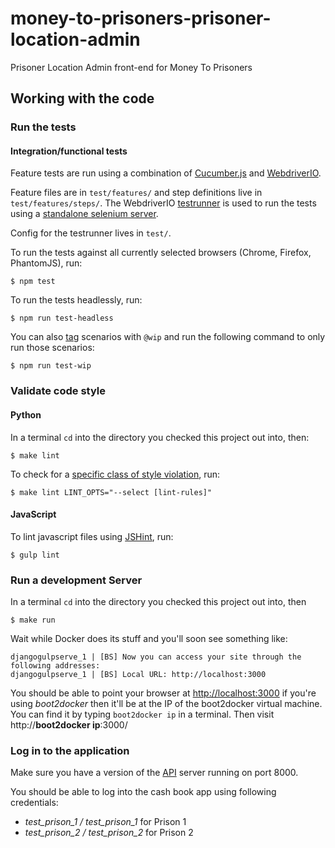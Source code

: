 # money-to-prisoners-prisoner-location-admin
Prisoner Location Admin front-end for Money To Prisoners

## Working with the code

### Run the tests

#### Integration/functional tests

Feature tests are run using a combination of [Cucumber.js](https://github.com/cucumber/cucumber-js)
and [WebdriverIO](http://webdriver.io/api.html).

Feature files are in `test/features/` and step definitions live in `test/features/steps/`.
The WebdriverIO [testrunner](http://webdriver.io/guide/testrunner/gettingstarted.html)
is used to run the tests using a [standalone selenium server](https://www.npmjs.com/package/selenium-standalone).

Config for the testrunner lives in `test/`.

To run the tests against all currently selected browsers (Chrome, Firefox, PhantomJS), run:
```
$ npm test
```

To run the tests headlessly, run:
```
$ npm run test-headless
```

You can also [tag](https://github.com/cucumber/cucumber/wiki/Tags) scenarios with `@wip`
and run the following command to only run those scenarios:
```
$ npm run test-wip
```

### Validate code style

#### Python

In a terminal `cd` into the directory you checked this project out into, then:

```
$ make lint
```

To check for a [specific class of style
violation](http://flake8.readthedocs.org/en/latest/warnings.html), run:

```
$ make lint LINT_OPTS="--select [lint-rules]"
```

#### JavaScript

To lint javascript files using [JSHint](http://jshint.com/), run:
```
$ gulp lint
```

### Run a development Server

In a terminal `cd` into the directory you checked this project out into, then

```
$ make run
```

Wait while Docker does its stuff and you'll soon see something like:
```
djangogulpserve_1 | [BS] Now you can access your site through the following addresses:
djangogulpserve_1 | [BS] Local URL: http://localhost:3000
```

You should be able to point your browser at
[http://localhost:3000](http://localhost:3000) if you're using
*boot2docker* then it'll be at the IP of the boot2docker virtual
machine. You can find it by typing `boot2docker ip` in a terminal. Then
visit http://**boot2docker ip**:3000/

### Log in to the application

Make sure you have a version of the [API](https://github.com/ministryofjustice/money-to-prisoners-api) server
running on port 8000.

You should be able to log into the cash book app using following credentials:

- *test_prison_1 / test_prison_1* for Prison 1
- *test_prison_2 / test_prison_2* for Prison 2
